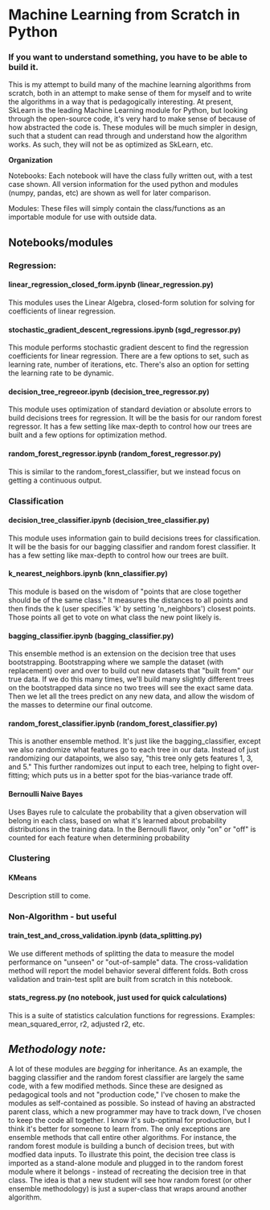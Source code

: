 # Machine Learning from Scratch in Python


### If you want to understand something, you have to be able to build it. 

This is my attempt to build many of the machine learning algorithms from
scratch, both in an attempt to make sense of them for myself and to write the
algorithms in a way that is pedagogically interesting. At present, SkLearn is
the leading Machine Learning module for Python, but looking through the
open-source code, it's very hard to make sense of because of how abstracted
the code is. These modules will be much simpler in design, such that a student
can read through and understand how the algorithm works. As such, they will
not be as optimized as SkLearn, etc.

**__Organization__**

Notebooks: Each notebook will have the class fully written out, with a test case shown.
All version information for the used python and modules (numpy, pandas, etc)
are shown as well for later comparison. 

Modules: These files will simply contain the class/functions as an importable
module for use with outside data.

## Notebooks/modules

### Regression: 

#### linear_regression_closed_form.ipynb (linear_regression.py)

This modules uses the Linear Algebra, closed-form solution for solving for
coefficients of linear regression. 

#### stochastic_gradient_descent_regressions.ipynb (sgd_regressor.py)

This module performs stochastic gradient descent to find the regression
coefficients for linear regression. There are a few options to set, such as
learning rate, number of iterations, etc. There's also an option for setting
the learning rate to be dynamic. 

#### decision_tree_regreeor.ipynb (decision_tree_regressor.py)

This module uses optimization of standard deviation or absolute errors to build decisions trees for
regression. It will be the basis for our random
forest regressor. It has a few setting like max-depth to control how our
trees are built and a few options for optimization method.

#### random_forest_regressor.ipynb (random_forest_regressor.py)

This is similar to the random_forest_classifier, but we instead focus on getting a continuous output.

### Classification

#### decision_tree_classifier.ipynb (decision_tree_classifier.py)

This module uses information gain to build decisions trees for
classification. It will be the basis for our bagging classifier and random
forest classifier. It has a few setting like max-depth to control how our
trees are built.


#### k_nearest_neighbors.ipynb (knn_classifier.py)

This module is based on the wisdom of "points that are close together should
be of the same class." It measures the distances to all points and then finds
the k (user specifies 'k' by setting 'n_neighbors') closest points. Those points all get to vote on
what class the new point likely is. 

#### bagging_classifier.ipynb (bagging_classifier.py)

This ensemble method is an extension on the decision tree that uses
bootstrapping. Bootstrapping where we sample the dataset (with replacement)
over and over to build out new datasets that "built from" our true data. If we
do this many times, we'll build many slightly different trees on the bootstrapped data
since no two trees will see the exact same data. Then we let all the trees
predict on any new data, and allow the wisdom of the masses to determine our
final outcome.

#### random_forest_classifier.ipynb (random_forest_classifier.py)

This is another ensemble method. It's just like the bagging_classifier, except
we also randomize what features go to each tree in our data. Instead of just
randomizing our datapoints, we also say, "this tree only gets features 1, 3,
and 5." This further randomizes out input to each tree, helping to fight
over-fitting; which puts us in a better spot for the bias-variance trade off.

#### Bernoulli Naive Bayes

Uses Bayes rule to calculate the probability that a given observation will belong in each class, 
based on what it's learned about probability distributions in the training data. In the Bernoulli 
flavor, only "on" or "off" is counted for each feature when determining probability

### Clustering

#### KMeans

Description still to come. 

### Non-Algorithm - but useful

#### train_test_and_cross_validation.ipynb (data_splitting.py)

We use different methods of splitting the data to measure the model
performance on "unseen" or "out-of-sample" data. The cross-validation method
will report the model behavior several different folds. Both cross validation
and train-test split are built from scratch in this notebook. 

#### stats\_regress.py (no notebook, just used for quick calculations)

This is a suite of statistics calculation functions for regressions. Examples:
mean_squared_error, r2, adjusted r2, etc.


## _Methodology note:_

A lot of these modules are *begging* for inheritance. As an example, the
bagging classifier and the random forest classifier are largely the same code,
with a few modified methods. Since these are designed as pedagogical tools and
not "production code," I've chosen to make the modules as self-contained as
possible. So instead of having an abstracted parent class, which a new
programmer may have to track down, I've chosen to keep the code all together.
I know it's sub-optimal for production, but I think it's better for someone to
learn from. The only exceptions are ensemble methods that call entire other
algorithms. For instance, the random forest module is building a bunch of
decision trees, but with modfied data inputs. To illustrate this point, the
decision tree class is imported as a stand-alone module and plugged in to the
random forest module where it belongs - instead of recreating the decision
tree in that class. The idea is that a new student will see how random forest
(or other ensemble methodology) is just a super-class that wraps around
another algorithm.

